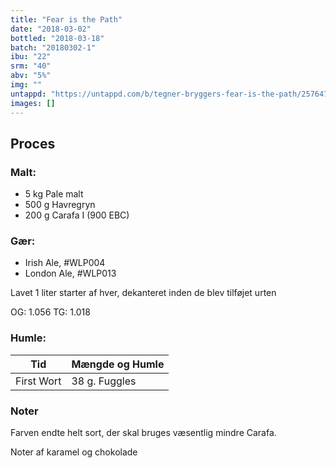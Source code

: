 ```yaml
---
title: "Fear is the Path"
date: "2018-03-02"
bottled: "2018-03-18"
batch: "20180302-1"
ibu: "22"
srm: "40"
abv: "5%"
img: ""
untappd: "https://untappd.com/b/tegner-bryggers-fear-is-the-path/2576478"
images: []
---
```


## Proces

### Malt:

* 5 kg Pale malt
* 500 g Havregryn
* 200 g Carafa I (900 EBC)

### Gær:

* Irish Ale, #WLP004
* London Ale, #WLP013

Lavet 1 liter starter af hver, dekanteret inden de blev tilføjet urten

OG: 1.056
TG: 1.018

### Humle:

| Tid        | Mængde og Humle |
| ---------- | --------------- |
| First Wort | 38 g. Fuggles   |

### Noter

Farven endte helt sort, der skal bruges væsentlig mindre Carafa.

Noter af karamel og chokolade
